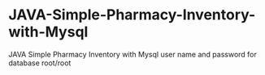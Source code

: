 # JAVA-Simple-Pharmacy-Inventory-with-Mysql
JAVA Simple  Pharmacy  Inventory with Mysql user name and password for database  root/root 
